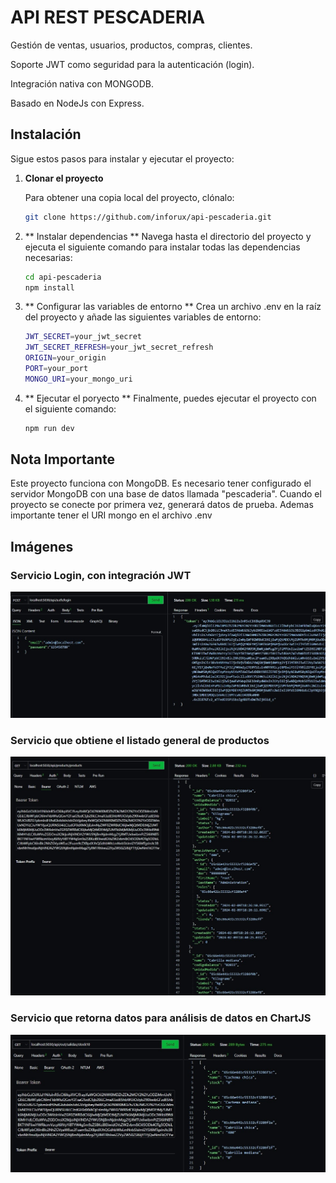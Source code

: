 # API REST PESCADERIA

Gestión de ventas, usuarios, productos, compras, clientes. 

Soporte JWT como seguridad para la autenticación (login).

Integración nativa con MONGODB.

Basado en NodeJs con Express.

## Instalación

Sigue estos pasos para instalar y ejecutar el proyecto:

1. **Clonar el proyecto**

    Para obtener una copia local del proyecto, clónalo:

    ```bash
    git clone https://github.com/inforux/api-pescaderia.git


2. ** Instalar dependencias **
    Navega hasta el directorio del proyecto y ejecuta el siguiente comando para instalar todas las dependencias necesarias: 

    ```bash
    cd api-pescaderia
    npm install


3. ** Configurar las variables de entorno  **
    Crea un archivo .env en la raíz del proyecto y añade las siguientes variables de entorno:

    ```bash
    JWT_SECRET=your_jwt_secret
    JWT_SECRET_REFRESH=your_jwt_secret_refresh
    ORIGIN=your_origin
    PORT=your_port
    MONGO_URI=your_mongo_uri


4. ** Ejecutar el poryecto **
    Finalmente, puedes ejecutar el proyecto con el siguiente comando: 

    ```bash
    npm run dev


## Nota Importante

Este proyecto funciona con MongoDB. Es necesario tener configurado el servidor MongoDB con una base de datos llamada "pescaderia". Cuando el proyecto se conecte por primera vez, generará datos de prueba.
Ademas importante tener el URI mongo en el archivo .env


## Imágenes

### Servicio Login, con integración JWT
![Servicio Login](/src/images/login.jpg)

### Servicio que obtiene el listado general de productos
![Listado de Productos](/src/images/listProductos.jpg)

### Servicio que retorna datos para análisis de datos en ChartJS
![Reportes](/src/images/reportes.jpg)